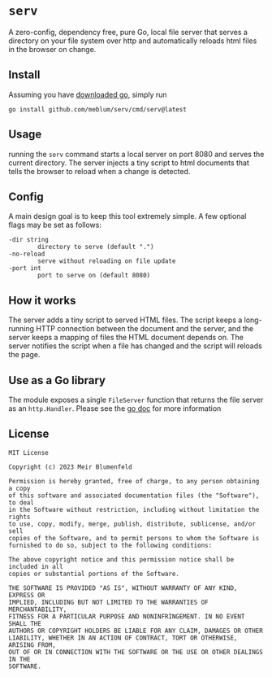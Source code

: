 # `serv`

A zero-config, dependency free, pure Go, local file server that serves a directory on your file system over http and automatically reloads html files in the browser on change.

## Install
Assuming you have [downloaded go](https://go.dev/dl/), simply run

`go install github.com/meblum/serv/cmd/serv@latest`

## Usage
running the `serv` command starts a local server on port 8080 and serves the current directory. The server injects a tiny script to html documents that tells the browser to reload when a change is detected.

## Config
A main design goal is to keep this tool extremely simple. A few optional flags may be set as follows:
```
-dir string
        directory to serve (default ".")
-no-reload
        serve without reloading on file update
-port int
        port to serve on (default 8080)
```
## How it works
The server adds a tiny script to served HTML files.
The script keeps a long-running HTTP connection between the document and the server, and the server keeps a mapping of files the HTML document depends on. The server notifies the script when a file has changed and the script will reloads the page.

## Use as a Go library
The module exposes a single `FileServer` function that returns the file server as an `http.Handler`. Please see the [go doc](https://pkg.go.dev/github.com/meblum/serv) for more information

## License
```
MIT License

Copyright (c) 2023 Meir Blumenfeld

Permission is hereby granted, free of charge, to any person obtaining a copy
of this software and associated documentation files (the "Software"), to deal
in the Software without restriction, including without limitation the rights
to use, copy, modify, merge, publish, distribute, sublicense, and/or sell
copies of the Software, and to permit persons to whom the Software is
furnished to do so, subject to the following conditions:

The above copyright notice and this permission notice shall be included in all
copies or substantial portions of the Software.

THE SOFTWARE IS PROVIDED "AS IS", WITHOUT WARRANTY OF ANY KIND, EXPRESS OR
IMPLIED, INCLUDING BUT NOT LIMITED TO THE WARRANTIES OF MERCHANTABILITY,
FITNESS FOR A PARTICULAR PURPOSE AND NONINFRINGEMENT. IN NO EVENT SHALL THE
AUTHORS OR COPYRIGHT HOLDERS BE LIABLE FOR ANY CLAIM, DAMAGES OR OTHER
LIABILITY, WHETHER IN AN ACTION OF CONTRACT, TORT OR OTHERWISE, ARISING FROM,
OUT OF OR IN CONNECTION WITH THE SOFTWARE OR THE USE OR OTHER DEALINGS IN THE
SOFTWARE.
```